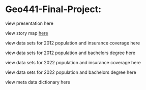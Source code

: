 # Geo441-Final-Project: 

view presentation here

view story map [here](https://docs.google.com/document/d/1QJW_YP6FetHf9vy9sCoP3SNNjojFEjr_/edit?usp=sharing&ouid=114721235593973349978&rtpof=true&sd=true)

view data sets for 2012 population and insurance coverage here

view data sets for 2012 population and bachelors degree here

view data sets for 2022 population and insurance coverage here

view data sets for 2022 population and bachelors degree here

view meta data dictionary here
